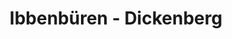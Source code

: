 ---
title: Ibbenbüren - Dickenberg
url: /ibbenbueren-dickenberg/
latitude: 52.326
longitude: 7.671
---
